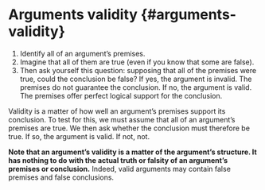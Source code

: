 # Arguments validity {#arguments-validity}

1.  Identify all of an argument’s premises.
2.  Imagine that all of them are true (even if you know that some are false).
3.  Then ask yourself this question: supposing that all of the premises were true, could the conclusion be false? If yes, the argument is invalid. The premises do not guarantee the conclusion. If no, the argument is valid. The premises offer perfect logical support for the conclusion.

Validity is a matter of how well an argument’s premises support its conclusion. To test for this, we must assume that all of an argument’s premises are true. We then ask whether the conclusion must therefore be true. If so, the argument is valid. If not, not.

**Note that an argument’s validity is a matter of the argument’s structure. It has nothing to do with the actual truth or falsity of an argument’s premises or conclusion.** Indeed, valid arguments may contain false premises and false conclusions.